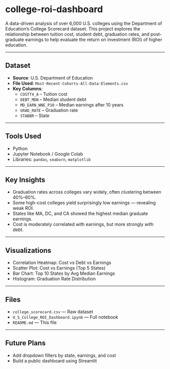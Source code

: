 # college-roi-dashboard

A data-driven analysis of over 6,000 U.S. colleges using the Department of Education’s College Scorecard dataset. This project explores the relationship between tuition cost, student debt, graduation rates, and post-graduate earnings to help evaluate the return on investment (ROI) of higher education.

---

## Dataset

- **Source**: U.S. Department of Education  
- **File Used**: `Most-Recent-Cohorts-All-Data-Elements.csv`  
- **Key Columns**:  
  - `COSTT4_A` – Tuition cost  
  - `DEBT_MDN` – Median student debt  
  - `MD_EARN_WNE_P10` – Median earnings after 10 years  
  - `GRAD_RATE` – Graduation rate  
  - `STABBR` – State  

---

## Tools Used

- Python  
- Jupyter Notebook / Google Colab  
- Libraries: `pandas`, `seaborn`, `matplotlib`  

---

## Key Insights

- Graduation rates across colleges vary widely, often clustering between 40%–60%.  
- Some high-cost colleges yield surprisingly low earnings — revealing weak ROI.  
- States like MA, DC, and CA showed the highest median graduate earnings.  
- Cost is moderately correlated with earnings, but more strongly with debt.

---

## Visualizations

- Correlation Heatmap: Cost vs Debt vs Earnings  
- Scatter Plot: Cost vs Earnings (Top 5 States)  
- Bar Chart: Top 10 States by Avg Median Earnings  
- Histogram: Graduation Rate Distribution  

---

## Files

- `college_scorecard.csv` — Raw dataset  
- `U_S_College_ROI_Dashboard.ipynb` — Full notebook  
- `README.md` — This file  

---

## Future Plans

- Add dropdown filters by state, earnings, and cost  
- Build a public dashboard using Streamlit  
